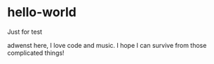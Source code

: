 # hello-world
Just for test

adwenst here, I love code and music.
I hope I can survive from those complicated things!
